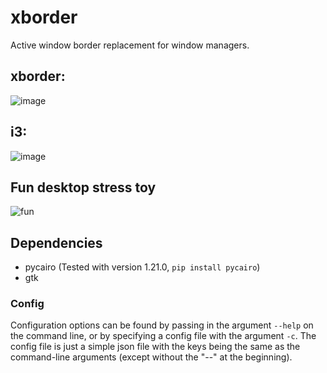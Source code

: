 # xborder
Active window border replacement for window managers.

## xborder:
![image](https://user-images.githubusercontent.com/82973108/160370439-8b7a5feb-c186-4954-a029-b718b59fd957.png)
## i3:
![image](https://user-images.githubusercontent.com/82973108/160370578-3ea7e3e9-723a-4054-b7b0-2b0110d809c0.png)

## Fun desktop stress toy
![fun](https://user-images.githubusercontent.com/82973108/160370871-31f4dd1a-c508-4a82-a980-4724186ee8f0.gif)

## Dependencies
* pycairo (Tested with version 1.21.0, `pip install pycairo`)
* gtk

### Config
Configuration options can be found by passing in the argument `--help` on the command line, or by specifying a config file with the argument `-c`. The config file is just a simple json file with the keys being the same as the command-line arguments (except without the "--" at the beginning).

